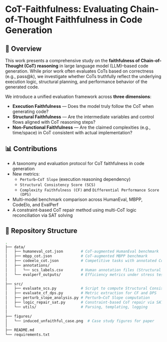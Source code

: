 # CoT-Faithfulness: Evaluating Chain-of-Thought Faithfulness in Code Generation

## 🧠 Overview

This work presents a comprehensive study on the **faithfulness of Chain-of-Thought (CoT) reasoning** in large language model (LLM)–based code generation. While prior work often evaluates CoTs based on correctness (e.g., pass@k), we investigate whether CoTs truthfully reflect the underlying execution logic, structural planning, and performance behavior of the generated code.

We introduce a unified evaluation framework across **three dimensions**:

- **Execution Faithfulness** — Does the model truly follow the CoT when generating code?
- **Structural Faithfulness** — Are the intermediate variables and control flows aligned with CoT reasoning steps?
- **Non-Functional Faithfulness** — Are the claimed complexities (e.g., time/space) in CoT consistent with actual implementation?

## 📊 Contributions

- A taxonomy and evaluation protocol for CoT faithfulness in code generation
- New metrics:  
  - `Perturb–CoT Slope` (execution reasoning dependency)  
  - `Structural Consistency Score (SCS)`  
  - `Complexity Faithfulness (CF)` and `Differential Performance Score (DPS)`
- Multi-model benchmark comparison across HumanEval, MBPP, CodeElo, and EvalPerf
- A constraint-based CoT repair method using multi-CoT logic reconciliation via SAT solving

## 📁 Repository Structure

```bash
.
├── data/
│   ├── humaneval_cot.json        # CoT-augmented HumanEval benchmark
│   ├── mbpp_cot.json             # CoT-augmented MBPP benchmark
│   ├── codeelo_cot.json          # Competitive tasks with annotated CoTs
│   ├── annotations/
│   │   └── scs_labels.csv        # Human annotation files (Structural Consistency)
│   └── evalperf_outputs/         # Efficiency metrics under stress testing
│
├── src/
│   ├── evaluate_scs.py           # Script to compute Structural Consistency Score
│   ├── evaluate_cf_dps.py        # Metric extraction for CF and DPS
│   ├── perturb_slope_analysis.py # Perturb–CoT Slope computation
│   ├── logic_repair_sat.py       # Constraint-based CoT repair via SAT solver
│   └── utils/                    # Parsing, templating, logging
│
├── figures/
│   └── induced_unfaithful_case.png  # Case study figures for paper
│
├── README.md
└── requirements.txt
